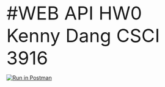 <font size ="50"> #WEB API HW0</font>
<br>
<font size ="30"> Kenny Dang CSCI 3916 </font>

[![Run in Postman](https://run.pstmn.io/button.svg)](https://app.getpostman.com/run-collection/2b625d16664db17d5798?action=collection%2Fimport)
